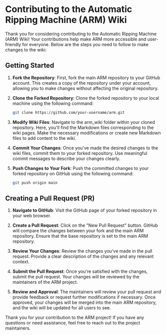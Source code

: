 # Contributing to the Automatic Ripping Machine (ARM) Wiki

Thank you for considering contributing to the Automatic Ripping Machine (ARM) Wiki! Your contributions help make ARM more accessible and user-friendly for everyone. Below are the steps you need to follow to make changes to the wiki:

## Getting Started

1. **Fork the Repository**: First, fork the main ARM repository to your GitHub account. This creates a copy of the repository under your account, allowing you to make changes without affecting the original repository.

2. **Clone the Forked Repository**: Clone the forked repository to your local machine using the following command:
   ```bash
   git clone https://github.com/your-username/arm.git
   ```

3. **Modify Wiki Files**: Navigate to the arm_wiki folder within your cloned repository. Here, you'll find the Markdown files corresponding to the wiki pages. Make the necessary modifications or create new Markdown files to add content to the wiki.

4. **Commit Your Changes**: Once you've made the desired changes to the wiki files, commit them to your forked repository. Use meaningful commit messages to describe your changes clearly.

5. **Push Changes to Your Fork**: Push the committed changes to your forked repository on GitHub using the following command:

    ```bash
    git push origin main
    ```

## Creating a Pull Request (PR)

1. **Navigate to GitHub**: Visit the GitHub page of your forked repository in your web browser.

2. **Create a Pull Request**: Click on the "New Pull Request" button. GitHub will compare the changes between your fork and the main ARM repository. Ensure that the base repository is set to the main ARM repository.

3. **Review Your Changes**: Review the changes you've made in the pull request. Provide a clear description of the changes and any relevant context.

4. **Submit the Pull Request**: Once you're satisfied with the changes, submit the pull request. Your changes will be reviewed by the maintainers of the ARM project.

5. **Review and Approval**: The maintainers will review your pull request and provide feedback or request further modifications if necessary. Once approved, your changes will be merged into the main ARM repository, and the wiki will be updated for all users to see.

Thank you for your contribution to the ARM project! If you have any questions or need assistance, feel free to reach out to the project maintainers.